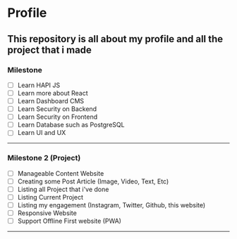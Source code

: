 # Profile
This repository is all about my profile and all the project that i made
---------------

### Milestone

-[ ] Learn HAPI JS
-[ ] Learn more about React
-[ ] Learn Dashboard CMS
-[ ] Learn Security on Backend
-[ ] Learn Security on Frontend
-[ ] Learn Database such as PostgreSQL
-[ ] Learn UI and UX

---------------

### Milestone 2 (Project)

-[ ] Manageable Content Website
-[ ] Creating some Post Article (Image, Video, Text, Etc)
-[ ] Listing all Project that i've done
-[ ] Listing Current Project
-[ ] Listing my engagement (Instagram, Twitter, Github, this website)
-[ ] Responsive Website
-[ ] Support Offline First website (PWA)

---------------
